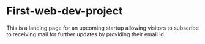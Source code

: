# First-web-dev-project
This is a landing page for an upcoming startup allowing visitors to subscribe to receiving mail for further updates by providing their email id
